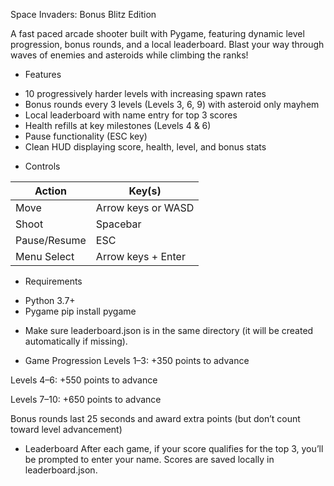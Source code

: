 Space Invaders: Bonus Blitz Edition

A fast paced arcade shooter built with Pygame, featuring dynamic level progression, bonus rounds, and a local leaderboard. Blast your way through waves of enemies and asteroids while climbing the ranks!

* Features

- 10 progressively harder levels with increasing spawn rates
- Bonus rounds every 3 levels (Levels 3, 6, 9) with asteroid only mayhem
- Local leaderboard with name entry for top 3 scores
- Health refills at key milestones (Levels 4 & 6)
- Pause functionality (ESC key)
- Clean HUD displaying score, health, level, and bonus stats

* Controls

| Action        | Key(s)              |
|---------------|---------------------|
| Move          | Arrow keys or WASD  |
| Shoot         | Spacebar            |
| Pause/Resume  | ESC                 |
| Menu Select   | Arrow keys + Enter  |

* Requirements

- Python 3.7+
- Pygame pip install pygame


* Make sure leaderboard.json is in the same directory (it will be created automatically if missing).

* Game Progression
Levels 1–3: +350 points to advance

Levels 4–6: +550 points to advance

Levels 7–10: +650 points to advance

Bonus rounds last 25 seconds and award extra points (but don’t count toward level advancement)

* Leaderboard
After each game, if your score qualifies for the top 3, you’ll be prompted to enter your name. Scores are saved locally in leaderboard.json.
